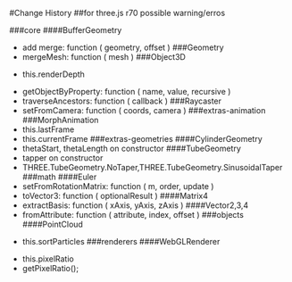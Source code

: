 #Change History
##for three.js r70
possible warning/erros

###core
####BufferGeometry
+ add merge: function ( geometry, offset )
###Geometry
+ mergeMesh: function ( mesh )
###Object3D
- this.renderDepth
+ getObjectByProperty: function ( name, value, recursive )
+ traverseAncestors: function ( callback )
###Raycaster
+ setFromCamera: function ( coords, camera )
###extras-animation
###MorphAnimation
+ this.lastFrame
+ this.currentFrame
###extras-geometries
####CylinderGeometry
+ thetaStart, thetaLength on constructor
####TubeGeometry
+ tapper on constructor
+ THREE.TubeGeometry.NoTaper,THREE.TubeGeometry.SinusoidalTaper
###math
####Euler
+ setFromRotationMatrix: function ( m, order, update )
+ toVector3: function ( optionalResult ) 
####Matrix4
+ extractBasis: function ( xAxis, yAxis, zAxis )
####Vector2,3,4 
+ fromAttribute: function ( attribute, index, offset )
###objects
####PointCloud
- this.sortParticles
###renderers
####WebGLRenderer
+ this.pixelRatio
+ getPixelRatio();